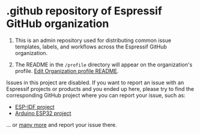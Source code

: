 # .github repository of Espressif GitHub organization

1. This is an admin repository used for distributing common issue templates, labels, and workflows across the Espressif GitHub organization.

2. The README in the `/profile` directory will appear on the organization's profile. [Edit Organization profile README](https://github.com/espressif/.github/edit/main/profile/README.md).

Issues in this project are disabled.
If you want to report an issue with an Espressif projects or products and you ended up here, please try to find the corresponding GitHub project where you can report your issue, such as:

- [ESP-IDF project](https://github.com/espressif/esp-idf/issues)
- [Arduino ESP32 project](https://github.com/espressif/arduino-esp32/issues)

... or [many more](https://github.com/orgs/espressif/repositories) and report your issue there.
